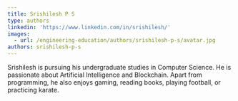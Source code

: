 ```yaml
---
title: Srishilesh P S
type: authors
linkedin: 'https://www.linkedin.com/in/srishilesh/'
images:
  - url: /engineering-education/authors/srishilesh-p-s/avatar.jpg
authors: srishilesh-p-s
---
```

Srishilesh is pursuing his undergraduate studies in Computer Science. He is passionate about Artificial Intelligence and Blockchain. Apart from programming, he also enjoys gaming, reading books, playing football, or practicing karate.

